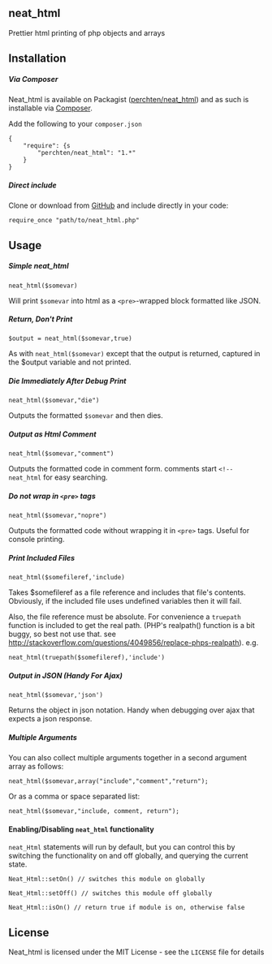 neat_html
--------

Prettier html printing of php objects and arrays

## Installation

##### Via Composer

Neat_html is available on Packagist ([perchten/neat_html](https://packagist.org/packages/perchten/neat_html)) and as such is installable via [Composer](https://getcomposer.org/).

Add the following to your `composer.json`

	{
    	"require": {s
        	"perchten/neat_html": "1.*"
	    }
	}

##### Direct include

Clone or download from [GitHub](https://github.com/perchten/neat_html) and include directly in your code:

	require_once "path/to/neat_html.php"

## Usage

##### Simple neat_html
    neat_html($somevar)

Will print <code>$somevar</code> into html as a <code>&lt;pre&gt;</code>-wrapped block formatted like JSON.

##### Return, Don't Print
    $output = neat_html($somevar,true)

As with <code>neat_html($somevar)</code> except that the output is returned, captured in the $output variable and not printed.

##### Die Immediately After Debug Print

    neat_html($somevar,"die")

Outputs the formatted <code>$somevar</code> and then dies.

##### Output as Html Comment

    neat_html($somevar,"comment")

Outputs the formatted code in comment form. comments start <code>&lt;!--neat_html</code> for easy searching.

##### Do not wrap in `<pre>` tags

    neat_html($somevar,"nopre")

Outputs the formatted code without wrapping it in `<pre>` tags. Useful for console printing.

##### Print Included Files

    neat_html($somefileref,'include)

Takes $somefileref as a file reference and includes that file's contents. Obviously, if the included file uses undefined variables then it will fail.

Also, the file reference must be absolute. For convenience a `truepath` function is included to get the real path. (PHP's realpath() function is a bit buggy, so best not use that. see http://stackoverflow.com/questions/4049856/replace-phps-realpath). e.g.

    neat_html(truepath($somefileref),'include')

##### Output in JSON (Handy For Ajax)

    neat_html($somevar,'json')

Returns the object in json notation. Handy when debugging over ajax that expects a json response.

##### Multiple Arguments

You can also collect multiple arguments together in a second argument array as follows:

    neat_html($somevar,array("include","comment","return");

Or as a comma or space separated list:

    neat_html($somevar,"include, comment, return");

#### Enabling/Disabling `neat_html` functionality

`neat_Html` statements will run by default, but you can control this by switching the functionality on and off globally, and querying the current state.

    Neat_Html::setOn() // switches this module on globally
  
    Neat_Html::setOff() // switches this module off globally
    
    Neat_Html::isOn() // return true if module is on, otherwise false

## License

Neat_html is licensed under the MIT License - see the `LICENSE` file for details

